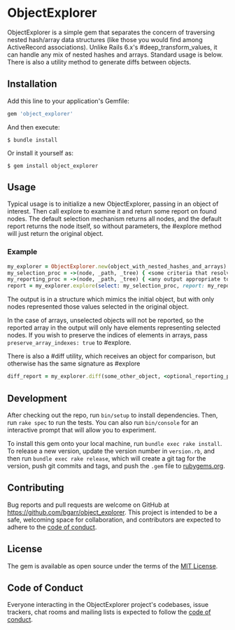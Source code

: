 # ObjectExplorer

ObjectExplorer is a simple gem that separates the concern of traversing nested hash/array data structures (like those you would find among ActiveRecord associations). Unlike Rails 6.x's #deep_transform_values, it can handle any mix of nested hashes and arrays. Standard usage is below. There is also a utility method to generate diffs between objects.

## Installation

Add this line to your application's Gemfile:

```ruby
gem 'object_explorer'
```

And then execute:

    $ bundle install

Or install it yourself as:

    $ gem install object_explorer

## Usage

Typical usage is to initialize a new ObjectExplorer, passing in an object of interest. Then call explore to examine it and return some report on found nodes. The default selection mechanism returns all nodes, and the default report returns the node itself, so without parameters, the #explore method will just return the original object.

### Example
```ruby
my_explorer = ObjectExplorer.new(object_with_nested_hashes_and_arrays)
my_selection_proc = ->(node, _path, _tree) { <some criteria that resolve to a boolean> }
my_reporting_proc = ->(node, _path, _tree) { <any output appropriate to your needs> }
report = my_explorer.explore(select: my_selection_proc, report: my_reporting_proc)
```

The output is in a structure which mimics the initial object, but with only nodes represented those values selected in the original object.

In the case of arrays, unselected objects will not be reported, so the reported array in the output will only have elements representing selected nodes. If you wish to preserve the indices of elements in arrays, pass `preserve_array_indexes: true` to #explore.

There is also a #diff utility, which receives an object for comparison, but otherwise has the same signature as #explore
```ruby
diff_report = my_explorer.diff(some_other_object, <optional_reporting_proc>)
```

## Development

After checking out the repo, run `bin/setup` to install dependencies. Then, run `rake spec` to run the tests. You can also run `bin/console` for an interactive prompt that will allow you to experiment.

To install this gem onto your local machine, run `bundle exec rake install`. To release a new version, update the version number in `version.rb`, and then run `bundle exec rake release`, which will create a git tag for the version, push git commits and tags, and push the `.gem` file to [rubygems.org](https://rubygems.org).

## Contributing

Bug reports and pull requests are welcome on GitHub at https://github.com/bgarr/object_explorer. This project is intended to be a safe, welcoming space for collaboration, and contributors are expected to adhere to the [code of conduct](https://github.com/bgarr/object_explorer/blob/master/CODE_OF_CONDUCT.md).


## License

The gem is available as open source under the terms of the [MIT License](https://opensource.org/licenses/MIT).

## Code of Conduct

Everyone interacting in the ObjectExplorer project's codebases, issue trackers, chat rooms and mailing lists is expected to follow the [code of conduct](https://github.com/bgarr/object_explorer/blob/master/CODE_OF_CONDUCT.md).
